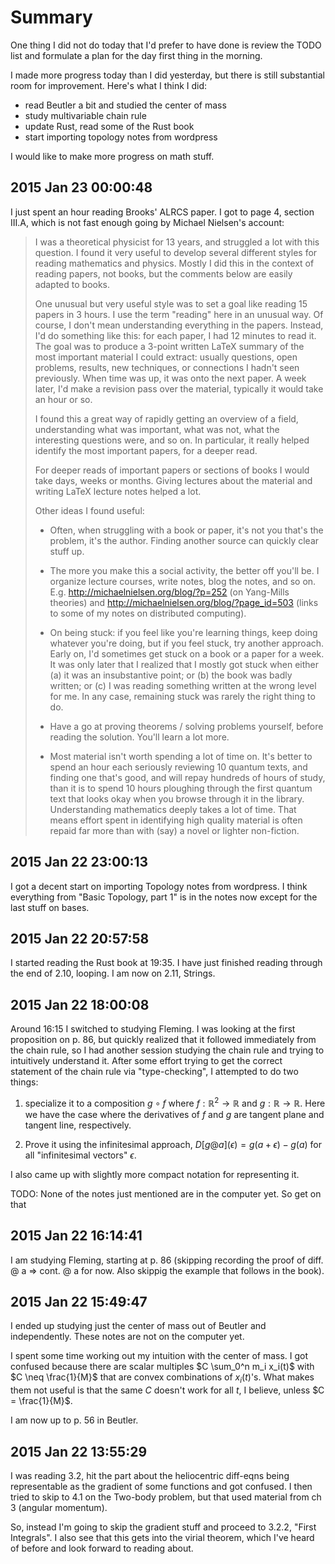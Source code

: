 # Summary

One thing I did not do today that I'd prefer to have done is review the TODO list and formulate a plan for the day first thing in the morning.

I made more progress today than I did yesterday, but there is still substantial room for improvement. Here's what I think I did:

 - read Beutler a bit and studied the center of mass
 - study multivariable chain rule
 - update Rust, read some of the Rust book
 - start importing topology notes from wordpress

I would like to make more progress on math stuff.


## 2015 Jan 23 00:00:48
I just spent an hour reading Brooks' ALRCS paper. I got to page 4, section III.A, which is not fast enough going by Michael Nielsen's account:

    
> I was a theoretical physicist for 13 years, and struggled a lot with this question. I found it very useful to develop several different styles for reading mathematics and physics. Mostly I did this in the context of reading papers, not books, but the comments below are easily adapted to books.
> 
> One unusual but very useful style was to set a goal like reading 15 papers in 3 hours. I use the term "reading" here in an unusual way. Of course, I don't mean understanding everything in the papers. Instead, I'd do something like this: for each paper, I had 12 minutes to read it. The goal was to produce a 3-point written LaTeX summary of the most important material I could extract: usually questions, open problems, results, new techniques, or connections I hadn't seen previously. When time was up, it was onto the next paper. A week later, I'd make a revision pass over the material, typically it would take an hour or so.
> 
> I found this a great way of rapidly getting an overview of a field, understanding what was important, what was not, what the interesting questions were, and so on. In particular, it really helped identify the most important papers, for a deeper read.
> 
> For deeper reads of important papers or sections of books I would take days, weeks or months. Giving lectures about the material and writing LaTeX lecture notes helped a lot.
> 
> Other ideas I found useful:
> 
>  - Often, when struggling with a book or paper, it's not you that's the problem, it's the author. Finding another source can quickly clear stuff up.
> 
>  - The more you make this a social activity, the better off you'll be. I organize lecture courses, write notes, blog the notes, and so on. E.g. http://michaelnielsen.org/blog/?p=252 (on Yang-Mills theories) and http://michaelnielsen.org/blog/?page_id=503 (links to some of my notes on distributed computing).
> 
>  - On being stuck: if you feel like you're learning things, keep doing whatever you're doing, but if you feel stuck, try another approach. Early on, I'd sometimes get stuck on a book or a paper for a week. It was only later that I realized that I mostly got stuck when either (a) it was an insubstantive point; or (b) the book was badly written; or (c) I was reading something written at the wrong level for me. In any case, remaining stuck was rarely the right thing to do.
> 
>  - Have a go at proving theorems / solving problems yourself, before reading the solution. You'll learn a lot more.
> 
>  - Most material isn't worth spending a lot of time on. It's better to spend an hour each seriously reviewing 10 quantum texts, and finding one that's good, and will repay hundreds of hours of study, than it is to spend 10 hours ploughing through the first quantum text that looks okay when you browse through it in the library. Understanding mathematics deeply takes a lot of time. That means effort spent in identifying high quality material is often repaid far more than with (say) a novel or lighter non-fiction.


## 2015 Jan 22 23:00:13

I got a decent start on importing Topology notes from wordpress. I think everything from "Basic Topology, part 1" is in the notes now except for the last stuff on bases.

## 2015 Jan 22 20:57:58

I started reading the Rust book at 19:35. I have just finished reading through the end of 2.10, looping. I am now on 2.11, Strings.


## 2015 Jan 22 18:00:08

Around 16:15 I switched to studying Fleming. I was looking at the first proposition on p. 86, but quickly realized that it followed immediately from the chain rule, so I had another session studying the chain rule and trying to intuitively understand it. After some effort trying to get the correct statement of the chain rule via "type-checking", I attempted to do two things:

 1. specialize it to a composition $g \circ f$ where $f: \mathbb{R}^2 \to \mathbb{R}$ and $g: \mathbb{R} \to \mathbb{R}$. Here we have the case where the derivatives of $f$ and $g$ are tangent plane and tangent line, respectively.

 2. Prove it using the infinitesimal approach, $D[g @ a](\epsilon) = g(a + \epsilon) - g(a)$ for all "infinitesimal vectors" $\epsilon$.

I also came up with slightly more compact notation for representing it. 

TODO: None of the notes just mentioned are in the computer yet. So get on that


## 2015 Jan 22 16:14:41

I am studying Fleming, starting at p. 86 (skipping recording the proof of diff. @ a => cont. @ a for now. Also skippig the example that follows in the book).


## 2015 Jan 22 15:49:47

I ended up studying just the center of mass out of Beutler and independently. These notes are not on the computer yet.

I spent some time working out my intuition with the center of mass. I got confused because there are scalar multiples $C \sum_0^n m_i x_i(t)$ with $C \neq \frac{1}{M}$ that are convex combinations of $x_i(t)$'s. What makes them not useful is that the same $C$ doesn't work for all $t$, I believe, unless $C = \frac{1}{M}$.

I am now up to p. 56 in Beutler.


## 2015 Jan 22 13:55:29

I was reading 3.2, hit the part about the heliocentric diff-eqns being representable as the gradient of some functions and got confused. I then tried to skip to 4.1 on the Two-body problem, but that used material from ch 3 (angular momentum).

So, instead I'm going to skip the gradient stuff and proceed to 3.2.2, "First Integrals". I also see that this gets into the virial theorem, which I've heard of before and look forward to reading about.
